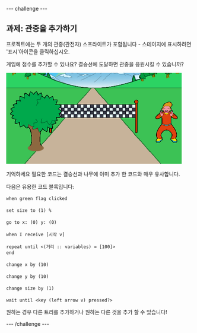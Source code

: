 --- challenge ---

## 과제: 관중을 추가하기

프로젝트에는 두 개의 관중(관전자) 스프라이트가 포함됩니다 - 스테이지에 표시하려면 '표시'아이콘을 클릭하십시오.

게임에 점수를 추가할 수 있나요? 결승선에 도달하면 관중을 응원시킬 수 있습니까?

![게임안의 관중](images/sprint-spectator.png)

기억하세요 필요한 코드는 결승선과 나무에 이미 추가 한 코드와 매우 유사합니다.

다음은 유용한 코드 블록입니다:

```blocks3
when green flag clicked

set size to (1) %

go to x: (0) y: (0)

when I receive [시작 v]

repeat until <(거리 :: variables) = [100]>
end

change x by (10)

change y by (10)

change size by (1)

wait until <key (left arrow v) pressed?>
```

원하는 경우 다른 트리를 추가하거나 원하는 다른 것을 추가 할 수 있습니다!


--- /challenge ---